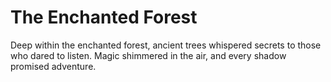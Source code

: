 # The Enchanted Forest

Deep within the enchanted forest, ancient trees whispered secrets to those who dared to listen. Magic shimmered in the air, and every shadow promised adventure.
